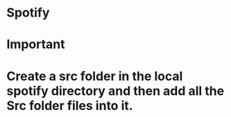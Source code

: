 # Spotify 
# Important
# Create a src folder in the local spotify directory and then add all the Src folder files into it.
